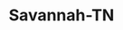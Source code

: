 ---
title: Savannah-TN
slug: savannah-tn
f_state:
- cms/state/tennessee.md
f_locations:
- cms/payday-loan/american-auto-purchasing-inc-4138.md
- cms/payday-loan/cash-express-7261.md
- cms/payday-loan/cash-express-7304.md
- cms/payday-loan/cash-in-a-flash-7634.md
- cms/payday-loan/cash-master-7900.md
- cms/payday-loan/cashmaster-9440.md
- cms/payday-loan/check-into-cash-12413.md
- cms/payday-loan/check-into-cash-of-tennesee-13588.md
- cms/payday-loan/family-check-advance-17498.md
- cms/payday-loan/fast-cash-17620.md
- cms/payday-loan/money4u.net-21828.md
- cms/payday-loan/speedee-cash-26665.md
- cms/payday-loan/speedee-cash-of-valdosta-inc-26680.md
updated-on: '2024-05-30T13:41:28.615Z'
created-on: '2024-05-30T13:41:28.615Z'
published-on: '2024-05-30T13:54:32.469Z'
f_city: Savannah
layout: '[city].html'
tags: city
---